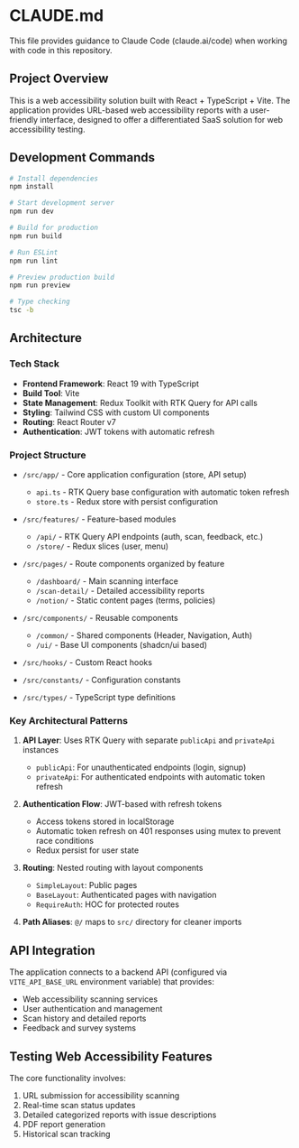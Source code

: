 # CLAUDE.md

This file provides guidance to Claude Code (claude.ai/code) when working with code in this repository.

## Project Overview

This is a web accessibility solution built with React + TypeScript + Vite. The application provides URL-based web accessibility reports with a user-friendly interface, designed to offer a differentiated SaaS solution for web accessibility testing.

## Development Commands

```bash
# Install dependencies
npm install

# Start development server
npm run dev

# Build for production
npm run build

# Run ESLint
npm run lint

# Preview production build
npm run preview

# Type checking
tsc -b
```

## Architecture

### Tech Stack
- **Frontend Framework**: React 19 with TypeScript
- **Build Tool**: Vite
- **State Management**: Redux Toolkit with RTK Query for API calls
- **Styling**: Tailwind CSS with custom UI components
- **Routing**: React Router v7
- **Authentication**: JWT tokens with automatic refresh

### Project Structure

- `/src/app/` - Core application configuration (store, API setup)
  - `api.ts` - RTK Query base configuration with automatic token refresh
  - `store.ts` - Redux store with persist configuration

- `/src/features/` - Feature-based modules
  - `/api/` - RTK Query API endpoints (auth, scan, feedback, etc.)
  - `/store/` - Redux slices (user, menu)

- `/src/pages/` - Route components organized by feature
  - `/dashboard/` - Main scanning interface
  - `/scan-detail/` - Detailed accessibility reports
  - `/notion/` - Static content pages (terms, policies)

- `/src/components/` - Reusable components
  - `/common/` - Shared components (Header, Navigation, Auth)
  - `/ui/` - Base UI components (shadcn/ui based)

- `/src/hooks/` - Custom React hooks
- `/src/constants/` - Configuration constants
- `/src/types/` - TypeScript type definitions

### Key Architectural Patterns

1. **API Layer**: Uses RTK Query with separate `publicApi` and `privateApi` instances
   - `publicApi`: For unauthenticated endpoints (login, signup)
   - `privateApi`: For authenticated endpoints with automatic token refresh

2. **Authentication Flow**: JWT-based with refresh tokens
   - Access tokens stored in localStorage
   - Automatic token refresh on 401 responses using mutex to prevent race conditions
   - Redux persist for user state

3. **Routing**: Nested routing with layout components
   - `SimpleLayout`: Public pages
   - `BaseLayout`: Authenticated pages with navigation
   - `RequireAuth`: HOC for protected routes

4. **Path Aliases**: `@/` maps to `src/` directory for cleaner imports

## API Integration

The application connects to a backend API (configured via `VITE_API_BASE_URL` environment variable) that provides:
- Web accessibility scanning services
- User authentication and management
- Scan history and detailed reports
- Feedback and survey systems

## Testing Web Accessibility Features

The core functionality involves:
1. URL submission for accessibility scanning
2. Real-time scan status updates
3. Detailed categorized reports with issue descriptions
4. PDF report generation
5. Historical scan tracking